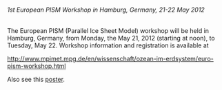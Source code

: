 ###### 1st European PISM Workshop in Hamburg, Germany, 21-22 May 2012

The European PISM (Parallel Ice Sheet Model) workshop will be held in
Hamburg, Germany, from Monday, the May 21, 2012 (starting at noon), to
Tuesday, May 22. Workshop information and registration is available at

<http://www.mpimet.mpg.de/en/wissenschaft/ozean-im-erdsystem/euro-pism-workshop.html>

Also see this
[poster](http://www.mpimet.mpg.de/fileadmin/ozean/oph/PISM_Plakat.pdf).
